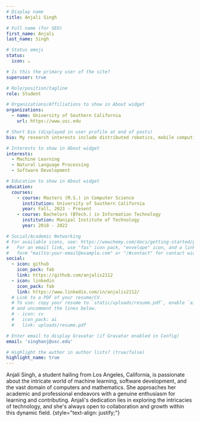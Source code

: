 ```yaml
---
# Display name
title: Anjali Singh

# Full name (for SEO)
first_name: Anjali
last_name: Singh

# Status emoji
status:
  icon: ☕️

# Is this the primary user of the site?
superuser: true

# Role/position/tagline
role: Student

# Organizations/Affiliations to show in About widget
organizations:
  - name: University of Southern California
    url: https://www.usc.edu

# Short bio (displayed in user profile at end of posts)
bio: My research interests include distributed robotics, mobile computing and programmable matter.

# Interests to show in About widget
interests:
  - Machine Learning
  - Natural Language Processing
  - Software Development

# Education to show in About widget
education:
  courses:
    - course: Masters (M.S.) in Computer Science
      institution: University of Southern California
      year: Fall, 2023 - Present
    - course: Bachelors (BTech.) in Information Technology
      institution: Manipal Institute of Technology
      year: 2018 - 2022

# Social/Academic Networking
# For available icons, see: https://wowchemy.com/docs/getting-started/page-builder/#icons
#   For an email link, use "fas" icon pack, "envelope" icon, and a link in the
#   form "mailto:your-email@example.com" or "/#contact" for contact widget.
social:
  - icon: github
    icon_pack: fab
    link: https://github.com/anjalis2112
  - icon: linkedin
    icon_pack: fab
    link: https://www.linkedin.com/in/anjalis2112/
  # Link to a PDF of your resume/CV.
  # To use: copy your resume to `static/uploads/resume.pdf`, enable `ai` icons in `params.yaml`,
  # and uncomment the lines below.
  # - icon: cv
  #   icon_pack: ai
  #   link: uploads/resume.pdf

# Enter email to display Gravatar (if Gravatar enabled in Config)
email: 'singhanj@usc.edu'

# Highlight the author in author lists? (true/false)
highlight_name: true
---
```


Anjali Singh, a student hailing from Los Angeles, California, is passionate about the intricate world of machine learning, software development, and the vast domain of computers and mathematics. She approaches her academic and professional endeavors with a genuine enthusiasm for learning and contributing. Anjali's dedication lies in exploring the intricacies of technology, and she's always open to collaboration and growth within this dynamic field.
{style="text-align: justify;"}
